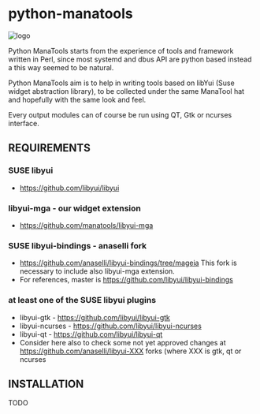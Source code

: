 # python-manatools #

![logo](https://avatars3.githubusercontent.com/u/19332721?v=3&s=200 "Python ManaTools")

Python ManaTools starts from the experience of tools and framework 
written in Perl, since most systemd and dbus API are python based 
instead a this way seemed to be natural.

Python ManaTools aim is to help in writing tools based on libYui 
(Suse widget abstraction library), to be collected under the same
ManaTool hat and hopefully with the same look and feel.

Every output modules can of course be run using QT, Gtk or ncurses 
interface.

## REQUIREMENTS

### SUSE libyui
* https://github.com/libyui/libyui

### libyui-mga - our widget extension
* https://github.com/manatools/libyui-mga

### SUSE libyui-bindings - anaselli fork
* https://github.com/anaselli/libyui-bindings/tree/mageia
  This fork is necessary to include also libyui-mga extension.
* For references, master is https://github.com/libyui/libyui-bindings

### at least one of the SUSE libyui plugins
* libyui-gtk     - https://github.com/libyui/libyui-gtk
* libyui-ncurses - https://github.com/libyui/libyui-ncurses
* libyui-qt      - https://github.com/libyui/libyui-qt
* Consider here also to check some not yet approved changes at
  https://github.com/anaselli/libyui-XXX forks (where XXX is
  gtk, qt or ncurses

## INSTALLATION
TODO
